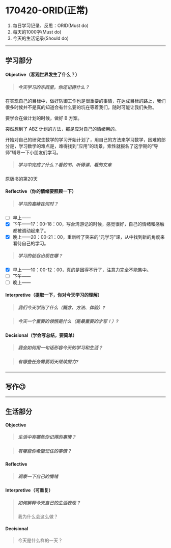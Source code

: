 # 170420-ORID(正常)

1. 每日学习记录、反思：ORID(Must do)
2. 每天的1000字(Must do)
3. 今天的生活记录(Should do)

------

## 学习部分

#### Objective（客观世界发生了什么？）

> ##### 今天学习的东西里，你还记得什么？

在实现自己的目标中，做好防御工作也是很重要的事情，在达成目标的路上，我们很多时候并不是真的知道会有什么要的坑在等着我们，随时可能让我们失败。

要学会在做计划的时候，做好 B 方案。

突然想到了 ABZ 计划的方法，那是应对自己的情绪用的。

开始对自己的研究生数学的学习开始计划了，用自己的方法来学习数学，困难的部分是，学习数学的难点是，难得找到“应用”的场景，索性就报名了这学期的“导师”辅导一下小朋友们学习。

> ##### 学习中完成了什么？看的书、听得课、看的文章

原版书的第20天



#### Reflective（你的情绪要照顾一下）

> ##### 学习的高峰在何时？

- [ ] 早上——
- [x] 下午——17：00-18：00，写台湾游记的时候，感觉很好，自己的情绪和感触都被调动起来了。
- [x] 晚上——20：00-21：00，重新听了笑来的“元学习”课，从中找到新的角度来看待自己的学习。

> ##### 学习的低谷出现在哪？

- [x] 早上——10：00-12：00，真的是困得不行了，注意力完全不能集中。
- [ ] 下午——
- [ ] 晚上——

#### Interpretive（提取一下，你对今天学习的理解）

> ##### 我们今天学到了什么（概念、方法、体验）?



> ##### 今天一个重要的领悟是什么（是最重要的才写！）?



#### Decisional（学会写总结，要简单）

> ##### 我会如何用一句话形容今天的学习和生活？



> ##### 有哪些任务需要明天继续努力?



------

## 写作😉



------

## 生活部分

#### Objective

> ##### 生活中有哪些你记得的事情？



> ##### 有哪些你希望记住的事情？



#### Reflective

> ##### 观察一下自己的情绪



#### Interpretive（可重复）

> ##### 如何解释今天自己的生活表现？
>
> 我为什么会这么做？



#### Decisional

> 今天是什么样的一天？

